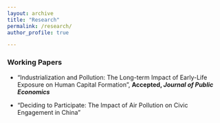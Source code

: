 ```yaml
---
layout: archive
title: "Research"
permalink: /research/
author_profile: true

---
```



### Working Papers

* “Industrialization and Pollution: The Long-term Impact of Early-Life Exposure on Human Capital Formation”, **Accepted, *Journal of Public Economics*** 

* “Deciding to Participate: The Impact of Air Pollution on Civic Engagement in China”





